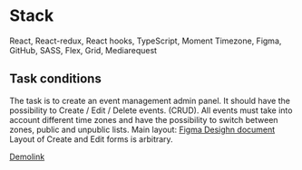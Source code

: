 # Stack
  React, React-redux, React hooks, TypeScript,
  Moment Timezone, Figma, GitHub,
  SASS, Flex, Grid, Mediarequest

## Task conditions

The task is to create an event management admin panel. It should have the possibility to  Create / Edit / Delete events. (CRUD). All events must take into account different time zones and have the possibility to switch between zones, public and unpublic lists.
Main layout: [Figma Desighn document](https://www.figma.com/file/OZM6PVY9k2U1AYoozpbHyi/Frontend-Code-Challenge?node-id=0%3A1)
Layout of Create and Edit forms is arbitrary.

[Demolink](https://serhii-naumenko.github.io/react_event_manager)
